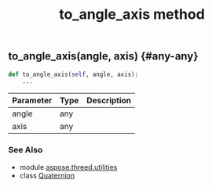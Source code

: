 ﻿---
title: to_angle_axis method
second_title: Aspose.3D for Python via .NET API References
description: 
type: docs
weight: 120
url: /python-net/aspose.threed.utilities/quaternion/to_angle_axis/
is_root: false
---

## to_angle_axis(angle, axis) {#any-any}





```python
def to_angle_axis(self, angle, axis):
    ...
```


| Parameter | Type | Description |
| :- | :- | :- |
| angle | any |  |
| axis | any |  |



### See Also
* module [aspose.threed.utilities](../../)
* class [Quaternion](/3d/python-net/aspose.threed.utilities/quaternion)
